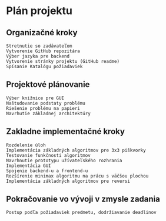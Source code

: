 Plán projektu
=============

Organizačné kroky
-----------------
    Stretnutie so zadávateľom
    Vytvorenie GitHub repozitára
    Výber jazyka pre backend
    Vytvorenie stránky projektu (GitHub readme)
    Spísanie Katalógu požiadaviek

Projektové plánovanie
---------------------
    Výber knižnice pre GUI
    Naštudovanie podstaty problému
    Riešenie problému na papieri
    Navrhutie základnej architektúry

Zakladne implementačné kroky
----------------------------
    Rozdelenie úloh
    Implementácia základných algoritmov pre 3x3 piškvorky
    Testovanie funkčnosti algoritmov
    Navrhnutie prototypu užívateľského rozhrania
    Implementácia GUI
    Spojenie backend-u a frontend-u
    Rozšírenie minimax algoritmu na prácu s väčšou plochou
    Implementácia základných algoritmov pre reversi

Pokračovanie vo vývoji v zmysle zadania
---------------------------------------
    Postup podľa požiadaviek predmetu, dodržiavanie deadlinov
